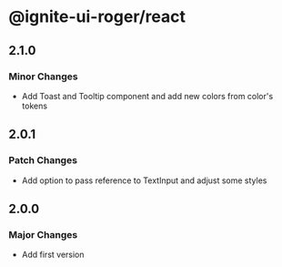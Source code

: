 # @ignite-ui-roger/react

## 2.1.0

### Minor Changes

- Add Toast and Tooltip component and add new colors from color's tokens

## 2.0.1

### Patch Changes

- Add option to pass reference to TextInput and adjust some styles

## 2.0.0

### Major Changes

- Add first version
